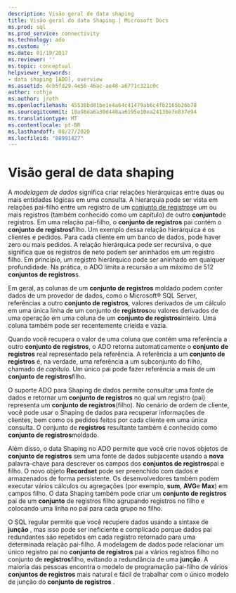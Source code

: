 ```yaml
---
description: Visão geral de data shaping
title: Visão geral do data Shaping | Microsoft Docs
ms.prod: sql
ms.prod_service: connectivity
ms.technology: ado
ms.custom: ''
ms.date: 01/19/2017
ms.reviewer: ''
ms.topic: conceptual
helpviewer_keywords:
- data shaping [ADO], overview
ms.assetid: 4cb5fd29-4e56-46ac-ae48-a6771c321c0c
author: rothja
ms.author: jroth
ms.openlocfilehash: 45538bd81be1e4a64c41479ab6c4fb2165b26b78
ms.sourcegitcommit: 18a98ea6a30d448aa6195e10ea2413be7e837e94
ms.translationtype: MT
ms.contentlocale: pt-BR
ms.lasthandoff: 08/27/2020
ms.locfileid: "88991427"
---
```

# <a name="data-shaping-overview"></a>Visão geral de data shaping
A *modelagem de dados* significa criar relações hierárquicas entre duas ou mais entidades lógicas em uma consulta. A hierarquia pode ser vista em relações pai-filho entre um registro de um [conjunto de registros](../../reference/ado-api/recordset-object-ado.md)e um ou mais registros (também conhecido como um capítulo) de outro **conjunto**de registros. Em uma relação pai-filho, o **conjunto de registros** pai contém o **conjunto de registros**filho. Um exemplo dessa relação hierárquica é os clientes e pedidos. Para cada cliente em um banco de dados, pode haver zero ou mais pedidos. A relação hierárquica pode ser recursiva, o que significa que os registros de neto podem ser aninhados em um registro filho. Em princípio, um registro hierárquico pode ser aninhado em qualquer profundidade. Na prática, o ADO limita a recursão a um máximo de 512 **conjuntos de registros**s.  
  
 Em geral, as colunas de um **conjunto de registros** moldado podem conter dados de um provedor de dados, como o Microsoft® SQL Server, referências a outro **conjunto de registros**, valores derivados de um cálculo em uma única linha de um conjunto de **registros**ou valores derivados de uma operação em uma coluna de um **conjunto de registros**inteiro. Uma coluna também pode ser recentemente crieida e vazia.  
  
 Quando você recupera o valor de uma coluna que contém uma referência a outro **conjunto de registros**, o ADO retorna automaticamente o **conjunto de registros** real representado pela referência. A referência a um **conjunto de registros** é, na verdade, uma referência a um subconjunto do filho, chamado de *capítulo*. Um único pai pode fazer referência a mais de um **conjunto de registros**filho.  
  
 O suporte ADO para Shaping de dados permite consultar uma fonte de dados e retornar um **conjunto de registros** no qual um registro (pai) representa um **conjunto de registros**(filho). No cenário de ordem de cliente, você pode usar o Shaping de dados para recuperar informações de clientes, bem como os pedidos feitos por cada cliente em uma única consulta. O conjunto de **registros** resultante também é conhecido como **conjunto de registros**moldado.  
  
 Além disso, o data Shaping no ADO permite que você crie novos objetos de **conjunto de registros** sem uma fonte de dados subjacente usando a **nova** palavra-chave para descrever os campos dos **conjuntos de registros**pai e filho. O novo objeto **Recordset** pode ser preenchido com dados e armazenados de forma persistente. Os desenvolvedores também podem executar vários cálculos ou agregações (por exemplo, **sum**, **AVG**e **Max**) em campos filho. O data Shaping também pode criar um **conjunto de registros** pai de um **conjunto** de registros filho agrupando registros no filho e colocando uma linha no pai para cada grupo no filho.  
  
 O SQL regular permite que você recupere dados usando a sintaxe de **junção** , mas isso pode ser ineficiente e complicado porque dados pai redundantes são repetidos em cada registro retornado para uma determinada relação pai-filho. A modelagem de dados pode relacionar um único registro pai no **conjunto de registros** pai a vários registros filho no conjunto de **registros**filho, evitando a redundância de uma **junção**. A maioria das pessoas encontra o modelo de programação pai-filho de vários **conjuntos de registros** mais natural e fácil de trabalhar com o único modelo de junção do **conjunto de registros** .
